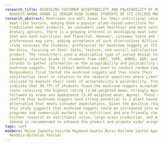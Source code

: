 ```yaml
---
research_title: ASSESSING CUSTOMER ACCEPTABILITY AND PALATABILITY OF MUSHROOM
  NUGGETS AMONG GRADE 12 SENIOR HIGH SCHOOL STUDENTS OF STI COLLEGE MARIKINA
research_abstract: Mushrooms are well known for their nutritional value and
  meat-like texture, making them a popular plant-based substitute for
  traditional meat products. As consumers seek healthier and more sustainable
  dietary options, there is a growing interest in developing meat substitutes
  that are both nutritious and flavorful. However, consumer taste and texture
  preferences may vary, making acceptance of such alternatives difficult. This
  study assesses the students' preferences for mushroom nuggets at STI College
  Marikina, focusing on their taste, texture, and overall satisfaction with the
  product. The researchers used a descriptive type of survey design for the 100
  randomly selected Grade 12 students from CART, TOPE, HUMSS, ABM, and ICT
  strands to gather information on the acceptability and palatability of
  mushroom nuggets. The fishbowl method was used to conduct random sampling.
  Respondents first tasted the mushroom nuggets and then score their
  satisfaction level in relation to the research questions where Likert scale is
  utilized to measure their level of acceptability & palatability. Findings
  indicate that 98.77% of students found the mushroom nuggets acceptable, with
  taste receiving the highest rating (3.80 weighted mean, Strongly Agree),
  followed by aroma and appearance (3.49 weighted mean, Agree). These results
  confirm that mushroom nuggets have strong potential as a plant based
  alternative that meets consumer expectations. Given the positive response,
  this study suggests that mushroom nuggets could be introduced into meal
  programs and commercial markets as a nutritious and eco-friendly choice.
  Further research on nutritional value, large-scale production, and market
  demand is recommended to enhance the product and promote wider acceptance.
tags: cart
members: Reine Zapanta-Tacorda Raymond-Sophia Burac-Darlene Santos-Agatha
  Mendoza-Nicholas Pascual
---
```

